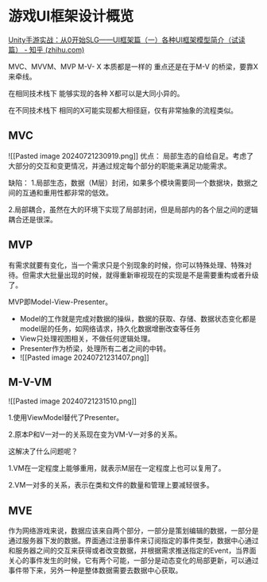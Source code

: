 # 游戏UI框架设计概览


 [Unity手游实战：从0开始SLG——UI框架篇（一）各种UI框架模型简介（试读篇） - 知乎 (zhihu.com)](https://zhuanlan.zhihu.com/p/157273459)

 MVC、MVVM、MVP
M-V- X 本质都是一样的 重点还是在于M-V 的桥梁，要靠X来牵线。

在相同技术栈下 能够实现的各种 X都可以是大同小异的。

在不同技术栈下 相同的X可能实现都大相径庭，仅有非常抽象的流程类似。



## MVC

![[Pasted image 20240721230919.png]]
优点：
局部生态的自给自足。考虑了大部分的交互和变更情况，并通过规定每个部分的职能来满足功能需求。

缺陷：
1.局部生态，数据（M层）封闭，如果多个模块需要同一个数据块，数据之间的互通和重用性都非常的低效。

2.局部耦合，虽然在大的环境下实现了局部封闭，但是局部内的各个层之间的逻辑耦合还是很深。

## MVP
有需求就要有变化，当一个需求只是个别现象的时候，你可以特殊处理、特殊对待。但需求大批量出现的时候，就得重新审视现在的实现是不是需要重构或者升级了。

MVP即Model-View-Presenter。

- Model的工作就是完成对数据的操纵，数据的获取、存储、数据状态变化都是model层的任务，如网络请求，持久化数据增删改查等任务
- View只处理视图相关，不做任何逻辑处理。
- Presenter作为桥梁，处理所有二者之间的中转。
- ![[Pasted image 20240721231407.png]]



## M-V-VM
![[Pasted image 20240721231510.png]]



1.使用ViewModel替代了Presenter。

2.原本P和V一对一的关系现在变为VM-V一对多的关系。

这解决了什么问题呢？

1.VM在一定程度上能够重用，就表示M层在一定程度上也可以复用了。

2.VM一对多的关系，表示在类和文件的数量和管理上要减轻很多。



## MVE
作为网络游戏来说，数据应该来自两个部分，一部分是策划编辑的数据，一部分是通过服务器下发的数据。界面通过注册事件来订阅指定的事件类型，数据中心通过和服务器之间的交互来获得或者改变数据，并根据需求推送指定的Event，当界面关心的事件发生的时候，它有两个可能，一部分是动态变化的局部更新，可以通过事件带下来，另外一种是整体数据需要去数据中心获取。